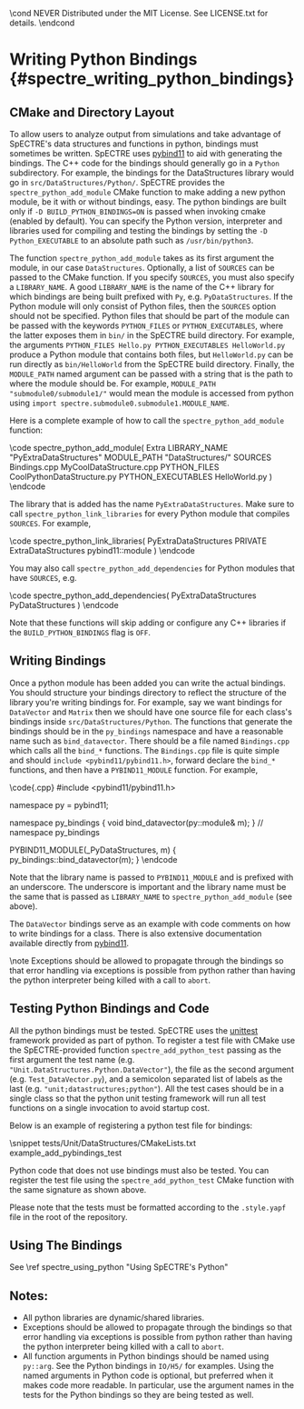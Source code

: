 \cond NEVER
Distributed under the MIT License.
See LICENSE.txt for details.
\endcond
# Writing Python Bindings {#spectre_writing_python_bindings}

## CMake and Directory Layout

To allow users to analyze output from simulations and take advantage of
SpECTRE's data structures and functions in python, bindings must sometimes be
written. SpECTRE uses [pybind11](https://pybind11.readthedocs.io/)
to aid with generating the bindings. The C++ code for the bindings should
generally go in a `Python` subdirectory. For example, the bindings for the
DataStructures library would go in `src/DataStructures/Python/`. SpECTRE
provides the `spectre_python_add_module` CMake function to make adding a new
python module, be it with or without bindings, easy.  The python bindings are
built only if `-D BUILD_PYTHON_BINDINGS=ON` is passed when invoking cmake
(enabled by default).
You can specify the Python version, interpreter and libraries used for compiling
and testing the bindings by setting the `-D Python_EXECUTABLE` to an absolute
path such as `/usr/bin/python3`.

The function `spectre_python_add_module` takes as its first argument the module,
in our case `DataStructures`. Optionally, a list of `SOURCES` can be passed to
the CMake function. If you specify `SOURCES`, you must also specify a
`LIBRARY_NAME`. A good `LIBRARY_NAME` is the name of the C++ library for which
bindings are being built prefixed with `Py`, e.g. `PyDataStructures`. If the
Python module will only consist of Python files, then the `SOURCES` option
should not be specified. Python files that should be part of the module can be
passed with the keywords `PYTHON_FILES` or `PYTHON_EXECUTABLES`, where the
latter exposes them in `bin/` in the SpECTRE build directory. For example, the
arguments `PYTHON_FILES Hello.py PYTHON_EXECUTABLES HelloWorld.py` produce a
Python module that contains both files, but `HelloWorld.py` can be run directly
as `bin/HelloWorld` from the SpECTRE build directory. Finally, the `MODULE_PATH`
named argument can be passed with a string that is the path to where the module
should be. For example, `MODULE_PATH "submodule0/submodule1/"` would mean the
module is accessed from python using
`import spectre.submodule0.submodule1.MODULE_NAME`.

Here is a complete example of how to call the `spectre_python_add_module`
function:

\code
spectre_python_add_module(
  Extra
  LIBRARY_NAME "PyExtraDataStructures"
  MODULE_PATH "DataStructures/"
  SOURCES Bindings.cpp MyCoolDataStructure.cpp
  PYTHON_FILES CoolPythonDataStructure.py
  PYTHON_EXECUTABLES HelloWorld.py
  )
\endcode

The library that is added has the name `PyExtraDataStructures`. Make sure to
call `spectre_python_link_libraries` for every Python module that compiles
`SOURCES`. For example,

\code
spectre_python_link_libraries(
  PyExtraDataStructures
  PRIVATE
  ExtraDataStructures
  pybind11::module
  )
\endcode

You may also call `spectre_python_add_dependencies` for Python modules that
have `SOURCES`, e.g.

\code
spectre_python_add_dependencies(
  PyExtraDataStructures
  PyDataStructures
  )
\endcode

Note that these functions will skip adding or configure any C++ libraries if
the `BUILD_PYTHON_BINDINGS` flag is `OFF`.

## Writing Bindings

Once a python module has been added you can write the actual bindings. You
should structure your bindings directory to reflect the structure of the library
you're writing bindings for. For example, say we want bindings for `DataVector`
and `Matrix` then we should have one source file for each class's bindings
inside `src/DataStructures/Python`. The functions that generate the bindings
should be in the `py_bindings` namespace and have a reasonable name such as
`bind_datavector`. There should be a file named `Bindings.cpp` which calls all
the `bind_*` functions. The `Bindings.cpp` file is quite simple and should
`include <pybind11/pybind11.h>`, forward declare the `bind_*` functions, and
then have a `PYBIND11_MODULE` function. For example,

\code{.cpp}
#include <pybind11/pybind11.h>

namespace py = pybind11;

namespace py_bindings {
void bind_datavector(py::module& m);
}  // namespace py_bindings

PYBIND11_MODULE(_PyDataStructures, m) {
  py_bindings::bind_datavector(m);
}
\endcode

Note that the library name is passed to `PYBIND11_MODULE` and is prefixed
with an underscore. The underscore is important and the library name must be the
same that is passed as `LIBRARY_NAME` to `spectre_python_add_module` (see
above).

The `DataVector` bindings serve as an example with code comments on how to write
bindings for a class. There is also extensive documentation available directly
from [pybind11](https://pybind11.readthedocs.io/).

\note Exceptions should be allowed to propagate through the bindings so that
error handling via exceptions is possible from python rather than having the
python interpreter being killed with a call to `abort`.

## Testing Python Bindings and Code

All the python bindings must be tested. SpECTRE uses the
[unittest](https://docs.python.org/3/library/unittest.html) framework
provided as part of python. To register a test file with CMake use the
SpECTRE-provided function `spectre_add_python_test` passing as the first
argument the test name (e.g. `"Unit.DataStructures.Python.DataVector"`), the
file as the second argument (e.g. `Test_DataVector.py`), and a semicolon
separated list of labels as the last (e.g. `"unit;datastructures;python"`).
All the test cases should be in a single class so that the python unit testing
framework will run all test functions on a single invocation to avoid startup
cost.

Below is an example of registering a python test file for bindings:

\snippet tests/Unit/DataStructures/CMakeLists.txt example_add_pybindings_test

Python code that does not use bindings must also be tested. You can register the
test file using the `spectre_add_python_test` CMake function with the same
signature as shown above.

Please note that the tests must be formatted according to the `.style.yapf` file
in the root of the repository.

## Using The Bindings

See \ref spectre_using_python "Using SpECTRE's Python"

## Notes:

- All python libraries are dynamic/shared libraries.
- Exceptions should be allowed to propagate through the bindings so that
  error handling via exceptions is possible from python rather than having the
  python interpreter being killed with a call to `abort`.
- All function arguments in Python bindings should be named using `py::arg`.
  See the Python bindings in `IO/H5/` for examples. Using the named arguments in
  Python code is optional, but preferred when it makes code more readable.
  In particular, use the argument names in the tests for the Python bindings so
  they are being tested as well.
